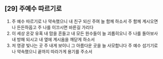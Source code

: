 ## [29] 주예수 따르기로

1) 주 예수 따르기로 나 약속했으니 내 친구 되신 주여 늘 함께 하소서 주 함께 계시오면 나 든든하옵고 주 나를 이끄시면 바른길 가리다  
2) 이 세상 온갖 유혹 내 맘을 흔들고 내 모든 원수들이 늘 괴롭히오니 주 나를 돌아보사 내 방패 되시고 내 옆에 계시옴을 깨닫게 하소서  
3) 저 영광 빛나는 곳 주 내게 보이니 그 아름다운 곳을 늘 사모합니다 주 예수 섬기기로 나 약속했으니 끝까지 따라가게 용기를 주소서
